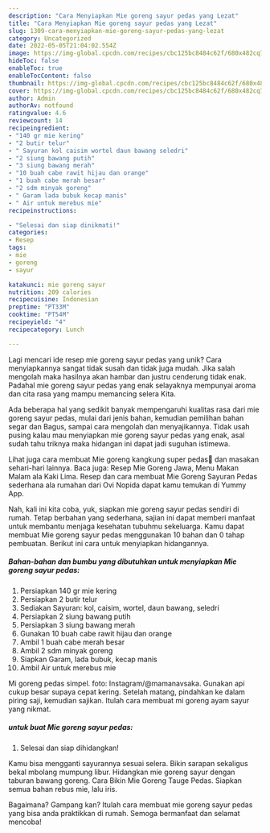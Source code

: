 ```yaml
---
description: "Cara Menyiapkan Mie goreng sayur pedas yang Lezat"
title: "Cara Menyiapkan Mie goreng sayur pedas yang Lezat"
slug: 1309-cara-menyiapkan-mie-goreng-sayur-pedas-yang-lezat
category: Uncategorized
date: 2022-05-05T21:04:02.554Z
image: https://img-global.cpcdn.com/recipes/cbc125bc8484c62f/680x482cq70/mie-goreng-sayur-pedas-foto-resep-utama.jpg
hideToc: false
enableToc: true
enableTocContent: false
thumbnail: https://img-global.cpcdn.com/recipes/cbc125bc8484c62f/680x482cq70/mie-goreng-sayur-pedas-foto-resep-utama.jpg
cover: https://img-global.cpcdn.com/recipes/cbc125bc8484c62f/680x482cq70/mie-goreng-sayur-pedas-foto-resep-utama.jpg
author: Admin
authorAv: notfound
ratingvalue: 4.6
reviewcount: 14
recipeingredient:
- "140 gr mie kering"
- "2 butir telur"
- " Sayuran kol caisim wortel daun bawang seledri"
- "2 siung bawang putih"
- "3 siung bawang merah"
- "10 buah cabe rawit hijau dan orange"
- "1 buah cabe merah besar"
- "2 sdm minyak goreng"
- " Garam lada bubuk kecap manis"
- " Air untuk merebus mie"
recipeinstructions:

- "Selesai dan siap dinikmati!"
categories:
- Resep
tags:
- mie
- goreng
- sayur

katakunci: mie goreng sayur 
nutrition: 209 calories
recipecuisine: Indonesian
preptime: "PT33M"
cooktime: "PT54M"
recipeyield: "4"
recipecategory: Lunch

---
```





Lagi mencari ide resep mie goreng sayur pedas yang unik? Cara menyiapkannya sangat tidak susah dan tidak juga mudah. Jika salah mengolah maka hasilnya akan hambar dan justru cenderung tidak enak. Padahal mie goreng sayur pedas yang enak selayaknya mempunyai aroma dan cita rasa yang mampu memancing selera Kita.





Ada beberapa hal yang sedikit banyak mempengaruhi kualitas rasa dari mie goreng sayur pedas, mulai dari jenis bahan, kemudian pemilihan bahan segar dan Bagus, sampai cara mengolah dan menyajikannya. Tidak usah pusing kalau mau menyiapkan mie goreng sayur pedas yang enak,      asal sudah tahu triknya maka hidangan ini dapat jadi suguhan istimewa.














Lihat juga cara membuat Mie goreng kangkung super pedas🍝 dan masakan sehari-hari lainnya. Baca juga: Resep Mie Goreng Jawa, Menu Makan Malam ala Kaki Lima. Resep dan cara membuat Mie Goreng Sayuran Pedas sederhana ala rumahan dari Ovi Nopida dapat kamu temukan di Yummy App.






Nah, kali ini kita coba, yuk, siapkan mie goreng sayur pedas sendiri di rumah. Tetap berbahan yang sederhana, sajian ini dapat memberi manfaat untuk membantu menjaga kesehatan tubuhmu sekeluarga. Kamu dapat membuat Mie goreng sayur pedas menggunakan 10 bahan dan 0 tahap pembuatan. Berikut ini cara untuk menyiapkan hidangannya.

<!--inarticleads1-->

##### Bahan-bahan dan bumbu yang dibutuhkan untuk menyiapkan Mie goreng sayur pedas:

1. Persiapkan 140 gr mie kering
1. Persiapkan 2 butir telur
1. Sediakan  Sayuran: kol, caisim, wortel, daun bawang, seledri
1. Persiapkan 2 siung bawang putih
1. Persiapkan 3 siung bawang merah
1. Gunakan 10 buah cabe rawit hijau dan orange
1. Ambil 1 buah cabe merah besar
1. Ambil 2 sdm minyak goreng
1. Siapkan  Garam, lada bubuk, kecap manis
1. Ambil  Air untuk merebus mie


Mi goreng pedas simpel. foto: Instagram/@mamanavsaka. Gunakan api cukup besar supaya cepat kering. Setelah matang, pindahkan ke dalam piring saji, kemudian sajikan. Itulah cara membuat mi goreng ayam sayur yang nikmat. 

<!--inarticleads2-->

#####  untuk buat Mie goreng sayur pedas:


1. Selesai dan siap dihidangkan!

Kamu bisa mengganti sayurannya sesuai selera. Bikin sarapan sekaligus bekal mbolang mumpung libur. Hidangkan mie goreng sayur dengan taburan bawang goreng. Cara Bikin Mie Goreng Tauge Pedas. Siapkan semua bahan rebus mie, lalu iris. 

Bagaimana? Gampang kan? Itulah cara membuat mie goreng sayur pedas yang bisa anda praktikkan di rumah. Semoga bermanfaat dan selamat mencoba!
